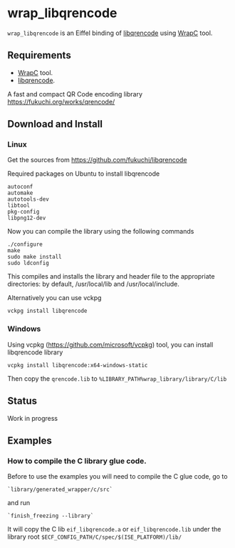 # wrap_libqrencode
`wrap_libqrencode` is an Eiffel binding of [libqrencode](https://github.com/fukuchi/libqrencode) 
using [WrapC](https://github.com/eiffel-wrap-c/WrapC) tool.

## Requirements 


*  [WrapC](https://github.com/eiffel-wrap-c/WrapC) tool.
*  [libqrencode](https://github.com/fukuchi/libqrencode).

A fast and compact QR Code encoding library https://fukuchi.org/works/qrencode/

## Download and  Install

### Linux

Get the sources from https://github.com/fukuchi/libqrencode

Required packages on Ubuntu to install libqrencode

	autoconf
	automake
	autotools-dev
	libtool
	pkg-config
	libpng12-dev

Now you can compile the library using the following commands

	./configure
	make
	sudo make install
	sudo ldconfig

This compiles and installs the library and header file to the appropriate directories: by default, /usr/local/lib and /usr/local/include. 

Alternatively you can use vckpg 

	vckpg install libqrencode

### Windows
Using vcpkg (https://github.com/microsoft/vcpkg) tool, you can install libqrencode library

	vcpkg install libqrencode:x64-windows-static
	
Then copy the `qrencode.lib` to `%LIBRARY_PATH%wrap_library/library/C/lib`


## Status

Work in progress


## Examples

### How to compile the C library glue code.

Before to use the examples you will need to compile the C glue code, go to 

	`library/generated_wrapper/c/src` 

and run

	`finish_freezing --library`

It will copy the C lib `eif_libqrencode.a` or `eif_libqrencode.lib` under the library root `$ECF_CONFIG_PATH/C/spec/$(ISE_PLATFORM)/lib/`

